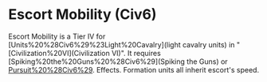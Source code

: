 # Escort Mobility (Civ6)

Escort Mobility is a Tier IV for [Units%20%28Civ6%29%23Light%20Cavalry](light cavalry units) in "[Civilization%20VI](Civilization VI)". It requires [Spiking%20the%20Guns%20%28Civ6%29](Spiking the Guns) or [Pursuit%20%28Civ6%29](Pursuit).
Effects.
Formation units all inherit escort's speed.